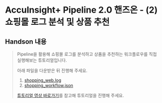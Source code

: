 # AccuInsight+ Pipeline 2.0 핸즈온 - (2) 쇼핑몰 로그 분석 및 상품 추천

  ## Handson 내용

   > Pipeline을 활용해 쇼핑몰 로그를 분석하고 상품을 추천하는 워크플로우를 직접 실행해보는 튜토리얼입니다.
   >
   > 아래 파일을 다운받은 뒤 진행해 주세요.
   >
   > 1. [shopping_web.log](./Files/shopping_web.log)
   > 2. [shopping_workflow.json](./Files/shopping_workflow.json)
   >
   >
   > [튜토리얼 영상 바로가기](https://youtu.be/ljIaQjuyIQY)를 참고해 튜토리얼을 진행해 주세요.
   >

